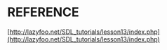 # REFERENCE

[http://lazyfoo.net/SDL_tutorials/lesson13/index.php](http://lazyfoo.net/SDL_tutorials/lesson13/index.php)
